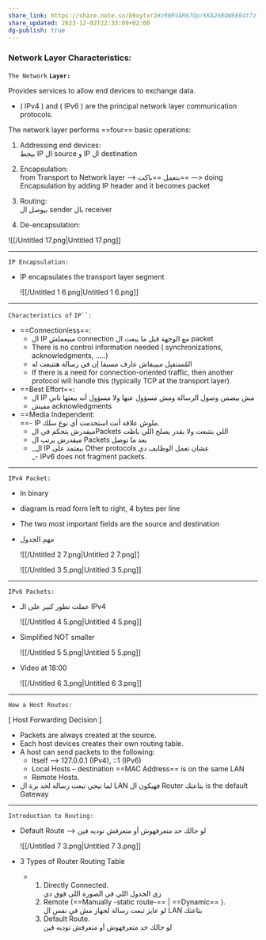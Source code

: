 ```yaml
---
share_link: https://share.note.sx/b9xytxr2#zRBRVAR67Op/KKA26BQW8E04t7zllHbkuLNcvsqSWtw
share_updated: 2023-12-02T22:33:09+02:00
dg-publish: true
---
```

  

### Network Layer Characteristics:

  

`The Network` **`Layer:`**

Provides services to allow end devices to exchange data.  
  
- ( IPv4 ) and ( IPv6 ) are the principal network layer communication protocols.

  

The network layer performs ==four== basic operations:  

1. Addressing end devices:  
بيحط IP ال source و IP ال destination  

2. Encapsulation:  
from Transport to Network layer —> بتعمل ==باكت== —> doing Encapsulation by adding IP header and it becomes packet  

3. Routing:  
بيوصل ال sender بال receiver  

4. De-encapsulation:  

![[/Untitled 17.png|Untitled 17.png]]

---

`IP Encapsulation:`

- IP encapsulates the transport layer segment
    
    ![[/Untitled 1 6.png|Untitled 1 6.png]]
    

---

`Characteristics of` `IP``:`

- ==Connectionless==:  
    - ال IP مبيعملش connection مع الوجهة قبل ما يبعت ال packet  
    - There is no control information needed ( synchronizations, acknowledgments, …..)  
    - المُستقبِل مبيبقاش عارف مسبقا إن في رسالة هتتبعت له  
    - If there is a need for connection-oriented traffic, then another protocol will handle this (typically TCP at the transport layer).
- ==Best Effort==:  
    - ال IP مش بيضمن وصول الرسالة ومش مسؤول عنها ولا مسؤول أنه يبعتها تاني  
    - مفيش acknowledgments
- ==Media Independent:  
    ==- IP ملوش علاقة أنت استخدمت أي نوع سلك.  
    - ميقدرش يتحكم في الPackets اللي بتتبعت ولا يقدر يصلح اللي باظت  
    - ميقدرش يرتب ال Packets بعد ما توصل  
    - _ال IP بيعتمد على Other protocols عشان تعمل الوظايف دي  
    _- IPv6 does not fragment packets.

---

`IPv4 Packet:`

- In binary
- diagram is read form left to right, 4 bytes per line
- The two most important fields are the source and destination
- مهم الجدول
    
    ![[/Untitled 2 7.png|Untitled 2 7.png]]
    
    ![[/Untitled 3 5.png|Untitled 3 5.png]]
    

---

`IPv6 Packets:`

- عملت تطور كبير على الـ IPv4
    
    ![[/Untitled 4 5.png|Untitled 4 5.png]]
    
- Simplified NOT smaller
    
    ![[/Untitled 5 5.png|Untitled 5 5.png]]
    
- Video at 18:00
    
    ![[/Untitled 6 3.png|Untitled 6 3.png]]
    

---

`How a Host Routes:`

  
[ Host Forwarding Decision ]

- Packets are always created at the source.
- Each host devices creates their own routing table.
- A host can send packets to the following:  
    - Itself –—> 127.0.0.1 (IPv4), ::1 (IPv6)  
    - Local Hosts – destination ==MAC Address== is on the same LAN  
    - Remote Hosts.
- لما تيجي تبعت رسالة لحد برة ال LAN فهيكون ال Router بتاعتك is the default Gateway

---

`Introduction to Routing:`

- Default Route —> لو جالك حد متعرفهوش أو متعرفش توديه فين
    
    ![[/Untitled 7 3.png|Untitled 7 3.png]]
    
      
    
- 3 Types of Router Routing Table
    - 1. Directly Connected.  
        زي الجدول اللي في الصورة اللي فوق دي  
        2. Remote (==Manually -static route-== | ==Dynamic== ).  
        لو عايز تبعت رسالة لجهاز مش في نفس ال LAN بتاعتك  
        3. Default Route.  
        لو جالك حد متعرفهوش أو متعرفش توديه فين